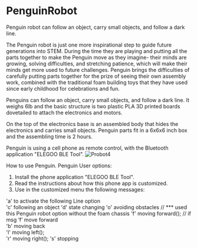 # PenguinRobot
Penguin robot can follow an object, carry small objects, and follow a dark line.

The Penguin robot is just one more inspirational step to guide future generations into STEM.
During the time they are playing and putting all the parts together 
to make the Penguin move as they imagine- their minds are growing, solving difficulties,
and stretching patience, which will make their minds get more used to future challenges. 
Penguin brings the difficulties of carefully putting parts together for the prize of seeing their own assembly work,
combined with the traditional foam building toys that they have used since early childhood for celebrations and fun. 

Penguins can follow an object, carry small objects, and follow a dark line.
It weighs 6lb and the basic structure is two plastic PLA 3D printed boards 
dovetailed to attach the electronics and motors.

On the top of the electronics base is an assembled body 
that hides the electronics and carries small objects. 
Penguin parts fit in a 6x6x6 inch box and the assembling time is 2 hours.

Penguin is using a cell phone as remote control,
with the Bluetooth application "ELEGOO BLE Tool".
![Probot4](https://user-images.githubusercontent.com/111242265/204881484-a895592f-fab5-4efe-b8c9-8d9c878221b4.jpeg)

How to use Penguin. Penguin User options:

1. Install the phone application "ELEGOO BLE Tool".
2. Read the instructions about how this phone app is customized. 
3. Use in the customized menu the following messages:
 
  'a' to activate the following Line option            
  'c' following an object 
  'd' state changing
  'o' avoiding obstacles  // *** used this Penguin robot option without the foam chassis
  'f' moving forward();  // if msg ‘f’ move forward         
  'b' moving back    
  'l' moving left();   
  'r' moving right(); 
  's' stopping  
  


